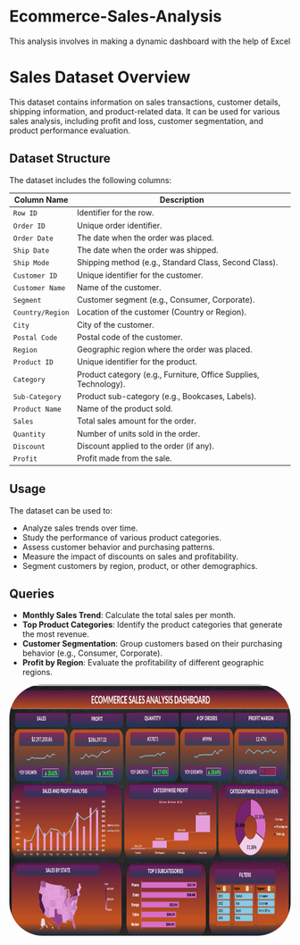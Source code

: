 # Ecommerce-Sales-Analysis
This analysis involves in making a dynamic dashboard with the help of Excel 
# Sales Dataset Overview

This dataset contains information on sales transactions, customer details, shipping information, and product-related data. It can be used for various sales analysis, including profit and loss, customer segmentation, and product performance evaluation.

## Dataset Structure

The dataset includes the following columns:

| Column Name      | Description                                                                 |
| ---------------- | --------------------------------------------------------------------------- |
| `Row ID`         | Identifier for the row.                                                     |
| `Order ID`       | Unique order identifier.                                                    |
| `Order Date`     | The date when the order was placed.                                         |
| `Ship Date`      | The date when the order was shipped.                                        |
| `Ship Mode`      | Shipping method (e.g., Standard Class, Second Class).                       |
| `Customer ID`    | Unique identifier for the customer.                                         |
| `Customer Name`  | Name of the customer.                                                       |
| `Segment`        | Customer segment (e.g., Consumer, Corporate).                               |
| `Country/Region` | Location of the customer (Country or Region).                               |
| `City`           | City of the customer.                                                       |
| `Postal Code`    | Postal code of the customer.                                                |
| `Region`         | Geographic region where the order was placed.                               |
| `Product ID`     | Unique identifier for the product.                                          |
| `Category`       | Product category (e.g., Furniture, Office Supplies, Technology).            |
| `Sub-Category`   | Product sub-category (e.g., Bookcases, Labels).                             |
| `Product Name`   | Name of the product sold.                                                   |
| `Sales`          | Total sales amount for the order.                                           |
| `Quantity`       | Number of units sold in the order.                                          |
| `Discount`       | Discount applied to the order (if any).                                     |
| `Profit`         | Profit made from the sale.                                                  |

## Usage

The dataset can be used to:
- Analyze sales trends over time.
- Study the performance of various product categories.
- Assess customer behavior and purchasing patterns.
- Measure the impact of discounts on sales and profitability.
- Segment customers by region, product, or other demographics.

## Queries

- **Monthly Sales Trend**: Calculate the total sales per month.
- **Top Product Categories**: Identify the product categories that generate the most revenue.
- **Customer Segmentation**: Group customers based on their purchasing behavior (e.g., Consumer, Corporate).
- **Profit by Region**: Evaluate the profitability of different geographic regions.




<img align="center" alt="zerotwo-pic" height="450" style="border-radius:60px;" src="https://github.com/Payal2000/Ecommerce-Sales-Analysis/blob/main/Dashboard.png">

